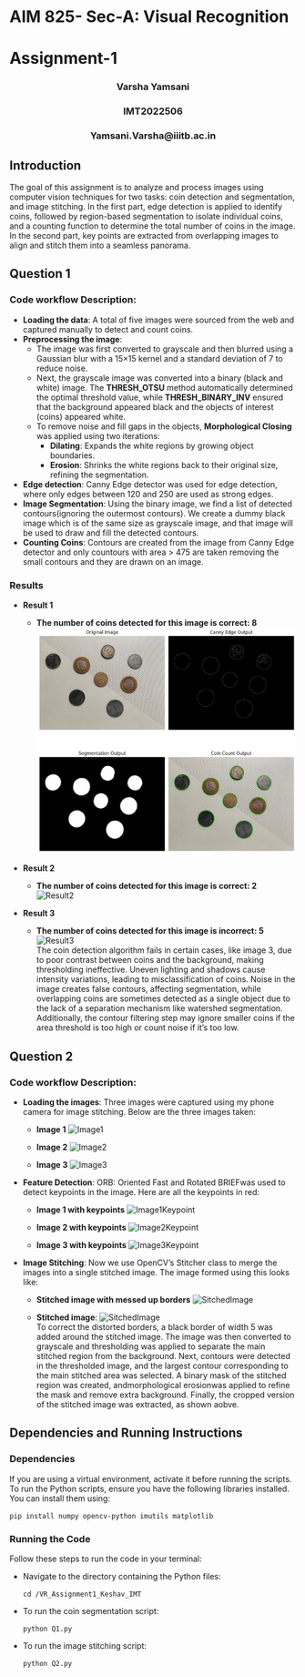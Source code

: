 # AIM 825- Sec-A: Visual Recognition

# Assignment-1

<h3 align="center">Varsha Yamsani</h3>
<h3 align="center">IMT2022506</h3>
<h3 align="center">Yamsani.Varsha@iiitb.ac.in</h3>

## Introduction

The goal of this assignment is to analyze and process images using computer vision techniques for two tasks: coin detection and segmentation, and image stitching. In the first
part, edge detection is applied to identify coins, followed by region-based segmentation to
isolate individual coins, and a counting function to determine the total number of coins in
the image. In the second part, key points are extracted from overlapping images to align
and stitch them into a seamless panorama.

## Question 1

### Code workflow Description:
- **Loading the data**: A total of five images were sourced from the web and captured
    manually to detect and count coins.
- **Preprocessing the image**: 
    - The image was first converted to grayscale and then blurred using a Gaussian blur with a 15×15 kernel and a standard deviation of 7 to reduce noise.
    - Next, the grayscale image was converted into a binary (black and white)
       image. The **THRESH_OTSU** method automatically determined the optimal threshold value, while **THRESH_BINARY_INV** ensured that the
       background appeared black and the objects of interest (coins) appeared
       white.
    - To remove noise and fill gaps in the objects, **Morphological Closing** was
       applied using two iterations: <br>
       - **Dilating**: Expands the white regions by growing object boundaries.<br>
       - **Erosion**:  Shrinks the white regions back to their original size, refining the segmentation.
- **Edge detection**:  Canny Edge detector was used for edge detection, where only
    edges between 120 and 250 are used as strong edges.
- **Image Segmentation**:  Using the binary image, we find a list of detected contours(ignoring the outermost contours). We create a dummy black image which is
    of the same size as grayscale image, and that image will be used to draw and fill
    the detected contours.
- **Counting Coins**: Contours are created from the image from Canny Edge detector
    and only countours with area > 475 are taken removing the small contours and
    they are drawn on an image.


### Results

- **Result 1**
   - **The number of coins detected for this image is correct: 8**<br> ![Result1](ResultsForGit/Result1.png) 

- **Result 2**
   - **The number of coins detected for this image is correct: 2**<br> ![Result2](https://github.com/keshavv79/VR_Assignment1_Varsha_IMT2022506/blob/main/ResultsForGit/Result2.png)
- **Result 3**
   - **The number of coins detected for this image is incorrect: 5** <br> ![Result3](https://github.com/keshavv79/VR_Assignment1_Varsha_IMT2022506/blob/main/ResultsForGit/Result3.png)
<br>The coin detection algorithm fails in certain cases, like image 3, due to poor contrast between coins and the background, making thresholding ineffective. Uneven lighting and
shadows cause intensity variations, leading to misclassification of coins. Noise in the
image creates false contours, affecting segmentation, while overlapping coins are sometimes detected as a single object due to the lack of a separation mechanism like watershed
segmentation. Additionally, the contour filtering step may ignore smaller coins if the area
threshold is too high or count noise if it’s too low.

## Question 2

### Code workflow Description:

- **Loading the images**: Three images were captured using my phone camera for
    image stitching. Below are the three images taken:<br>
  - **Image 1**
  ![Image1](https://github.com/keshavv79/VR_Assignment1_Varsha_IMT2022506/blob/main/Question2Images/First.jpg) <br>

   - **Image 2**
    ![Image2](https://github.com/keshavv79/VR_Assignment1_Varsha_IMT2022506/blob/main/Question2Images/second.jpg)<br>
  - **Image 3**
    ![Image3](https://github.com/keshavv79/VR_Assignment1_Varsha_IMT20225060/blob/main/Question2Images/third.jpg)<br>

- **Feature Detection**: ORB: Oriented Fast and Rotated BRIEFwas used to detect keypoints in the image. Here are all the keypoints in red: <br>
  - **Image 1 with keypoints**
  ![Image1Keypoint](https://github.com/keshavv79/VR_Assignment1_Varsha_IMT2022506/blob/main/Q2Outputs/keypoints_1.png) <br>

   - **Image 2 with keypoints**
    ![Image2Keypoint](https://github.com/keshavv79/VR_Assignment1_Varsha_IMT2022506/blob/main/Q2Outputs/keypoints_2.png)<br>
  - **Image 3 with keypoints**
    ![Image3Keypoint](https://github.com/keshavv79/VR_Assignment1_Varsha_IMT2022506/blob/main/Q2Outputs/keypoints_3.png)<br>




- **Image Stitching**: Now we use OpenCV’s Stitcher class to merge the images into
    a single stitched image. The image formed using this looks like:

  - **Stitched image with messed up borders**
    ![SitchedImage](https://github.com/keshavv79/VR_Assignment1_Varsha_IMT2022506/blob/main/Q2Outputs/stitchedOutput.png)<br>
    
  - **Stitched image**:
    ![SitchedImage](https://github.com/keshavv79/VR_Assignment1_Varsha_IMT2022506/blob/main/Q2Outputs/stitchedOutputProcessed.png)<br>
    To correct the distorted borders, a black border of width 5 was added around the
stitched image. The image was then converted to grayscale and thresholding was
applied to separate the main stitched region from the background.
Next, contours were detected in the thresholded image, and the largest contour corresponding
to the main stitched area was selected. A binary mask of the stitched region
was created, andmorphological erosionwas applied to refine the mask and remove extra background. Finally, the cropped version of the stitched image was
extracted, as shown aobve. <br>


## Dependencies and Running Instructions

### Dependencies

If you are using a virtual environment, activate it before running the scripts. To run the
Python scripts, ensure you have the following libraries installed. You can install them
using:
```
pip install numpy opencv-python imutils matplotlib
```
### Running the Code

Follow these steps to run the code in your terminal:

- Navigate to the directory containing the Python files:
  ```
  cd /VR_Assignment1_Keshav_IMT
  ```
- To run the coin segmentation script:
  ```
  python Q1.py
  ```
- To run the image stitching script:
   ```
  python Q2.py
    ```



